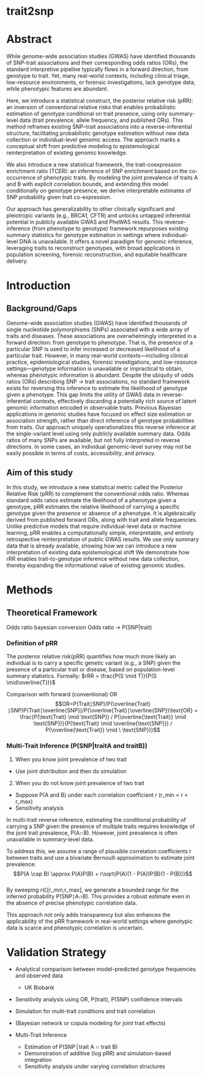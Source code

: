 # trait2snp
# Abstract
While genome-wide association studies (GWAS) have identified thousands of SNP-trait associations and their corresponding odds ratios (ORs), the standard interpretive pipeline typically flows in a forward direction, from genotype to trait. Yet, many real-world contexts, including clinical triage, low-resource environments, or forensic investigations, lack genotype data, while phenotypic features are abundant.

Here, we introduce a statistical construct, the posterior relative risk (pRR): an inversion of conventional relative risks that enables probabilistic estimation of genotype conditional on trait presence, using only summary-level data (trait prevalence, allele frequency, and published ORs). This method reframes existing SNP–trait associations into a reverse-inferential structure, facilitating probabilistic genotype estimation without new data collection or individual-level genomic access. The approach marks a conceptual shift from predictive modeling to epistemological reinterpretation of existing genomic knowledge.

We also introduce a new statistical framework, the trait-coexpression enrichment ratio (TCER): an inferrence of SNP enrichment based on the co-occurrence of phenotypic traits. By modeling the joint prevalence of traits A and B with explicit correlation bounds, and extending this model conditionally on genotype presence, we derive interpretable estimates of SNP probability given trait co-expression. 

Our approach has generalizability to other clinically significant and pleiotropic variants (e.g., BRCA1, CFTR) and unlocks untapped inferential potential in publicly available GWAS and PheWAS results. This reverse-inference (from phenotype to genotype) framework repurposes existing summary statistics for genotype estimation in settings where individual-level DNA is unavailable. It offers a novel paradigm for genomic inference, leveraging traits to reconstruct genotypes, with broad applications in population screening, forensic reconstruction, and equitable healthcare delivery.

# Introduction

## Background/Gaps
Genome-wide association studies (GWAS) have identified thousands of single nucleotide polymorphisms (SNPs) associated with a wide array of traits and diseases. These associations are overwhelmingly interpreted in a forward direction: from genotype to phenotype. That is, the presence of a particular SNP is used to infer increased or decreased likelihood of a particular trait. However, in many real-world contexts—including clinical practice, epidemiological studies, forensic investigations, and low-resource settings—genotype information is unavailable or impractical to obtain, whereas phenotypic information is abundant.
Despite the ubiquity of odds ratios (ORs) describing SNP → trait associations, no standard framework exists for reversing this inference to estimate the likelihood of genotype given a phenotype. This gap limits the utility of GWAS data in reverse-inferential contexts, effectively discarding a potentially rich source of latent genomic information encoded in observable traits.
Previous Bayesian applications in genomic studies have focused on effect size estimation or association strength, rather than direct inference of genotype probabilities from traits. Our approach uniquely operationalizes this reverse inference at the single-variant level using only publicly available summary data.
Odds ratios of many SNPs are available, but not fully interpreted in reverse directions.
In some cases, an individual genomic-level survey may not be easily possible in terms of costs, accessibility, and privacy.

## Aim of this study
In this study, we introduce a new statistical metric called the Posterior Relative Risk (pRR) to complement the conventional odds ratio. Whereas standard odds ratios estimate the likelihood of a phenotype given a genotype, pRR estimates the relative likelihood of carrying a specific genotype given the presence or absence of a phenotype.
It is algebraically derived from published forward ORs, along with trait and allele frequencies. Unlike predictive models that require individual-level data or machine learning, pRR enables a computationally simple, interpretable, and entirely retrospective reinterpretation of public GWAS results.
We use only summary data that is already available, showing how we can introduce a new interpretation of existing data epistemological shift
We demonstrate how rRR enables trait-to-genotype inference without new data collection, thereby expanding the informational value of existing genomic studies.

# Methods
## Theoretical Framework
Odds ratio bayesian conversion
  Odds ratio -> P(SNP|trait)

### Definition of pRR
The posterior relative risk(pRR) quantifies how much more likely an individual is to carry a specific genetic variant (e.g., a SNP) given the presence of a particular trait or disease, based on population-level summary statistics.
Formally:
$rRR = \frac{P(S \mid T)}{P(S \mid\overline{T})}$  

Comparison with forward (conventional) OR
$$OR=P(Trait∣SNP)/P(\overline{Trait}∣SNP)P(Trait∣\overline{SNP})/P(\overline{Trait}∣\overline{SNP})\text{OR} = \frac{P(\text{Trait} \mid \text{SNP}) / P(\overline{\text{Trait}} \mid \text{SNP})}{P(\text{Trait} \mid \overline{\text{SNP}}) / P(\overline{\text{Trait}} \mid \ \text{SNP})}$$

### Multi-Trait Inference (P(SNP|traitA and traitB))
1. When you know joint prevalence of two trait
- Use joint distribution and then do simulation
2. When you do not know joint prevalence of two trait
- Suppose P(A and B) under each correlation coefficient $r$ (r_min < r < r_max)
- Sensitivity analysis
  
In multi-trait reverse inference, estimating the conditional probability of carrying a SNP given the presence of multiple traits requires knowledge of the joint trait prevalence, P(A∩B). However, joint prevalence is often unavailable in summary-level data.

To address this, we assume a range of plausible correlation coefficients r between traits and use a bivariate Bernoulli approximation to estimate joint prevalence:  
$$P(A \cap B) \approx P(A)P(B) + r\sqrt{P(A)(1 - P(A))P(B)(1 - P(B))}$$  
By sweeping r∈[r_min,r_max], we generate a bounded range for the inferred probability P(SNP∣A∩B). This provides a robust estimate even in the absence of precise phenotypic correlation data.

This approach not only adds transparency but also enhances the applicability of the pRR framework in real-world settings where genotypic data is scarce and phenotypic correlation is uncertain.

# Validation Strategy

- Analytical comparison between model-predicted genotype frequencies and observed data
  - UK Biobank
- Sensitivity analysis using OR, P(trait), P(SNP) confidence intervals
- Simulation for multi-trait conditions and trait correlation
- (Bayesian network or copula modeling for joint trait effects)

- Multi-Trait Inference
  - Estimation of P(SNP | trait A ∩ trait B)
  - Demonstration of additive (log pRR) and simulation-based integration
  - Sensitivity analysis under varying correlation structures

